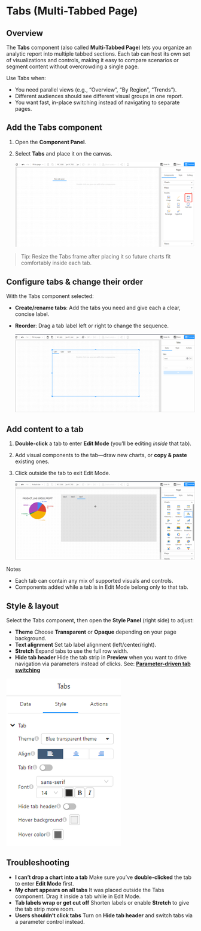 # Tabs (Multi-Tabbed Page)

## Overview

The **Tabs** component (also called **Multi-Tabbed Page**) lets you organize an analytic report into multiple tabbed sections. Each tab can host its own set of visualizations and controls, making it easy to compare scenarios or segment content without overcrowding a single page.

Use Tabs when:

- You need parallel views (e.g., “Overview”, “By Region”, “Trends”).
- Different audiences should see different visual groups in one report.
- You want fast, in-place switching instead of navigating to separate pages.


## Add the Tabs component

1. Open the **Component Panel**.

2. Select **Tabs** and place it on the canvas.

   <div align="left"><img src="./images/1680522085585.png" alt="Add the Tabs component" /></div>

> Tip: Resize the Tabs frame after placing it so future charts fit comfortably inside each tab.


## Configure tabs & change their order

With the Tabs component selected:

- **Create/rename tabs**: Add the tabs you need and give each a clear, concise label.

- **Reorder**: Drag a tab label left or right to change the sequence.

  <div align="left"><img src="./images/tab_move.gif" alt="Reorder tabs by dragging" /></div>

## Add content to a tab

1. **Double-click** a tab to enter **Edit Mode** (you’ll be editing *inside* that tab).

2. Add visual components to the tab—draw new charts, or **copy & paste** existing ones.

3. Click outside the tab to exit Edit Mode.

   <div align="left"><img src="./images/tab_add_charts.gif" alt="Add charts to a tab" /></div>

Notes

- Each tab can contain any mix of supported visuals and controls.
- Components added while a tab is in Edit Mode belong only to that tab.


## Style & layout

Select the Tabs component, then open the **Style Panel** (right side) to adjust:

- **Theme**
   Choose **Transparent** or **Opaque** depending on your page background.
- **Text alignment**
   Set tab label alignment (left/center/right).
- **Stretch**
   Expand tabs to use the full row width.
- **Hide tab header**
   Hide the tab strip in **Preview** when you want to drive navigation via parameters instead of clicks.
   See: [**Parameter-driven tab switching**](/documentation/Visualization/Parameter-Driven-Tab-Switching/)

<div align="left"><img src="./images/image-20250316174711925.png" alt="Tabs style options" /></div>


## Troubleshooting

- **I can’t drop a chart into a tab**
   Make sure you’ve **double-clicked** the tab to enter **Edit Mode** first.
- **My chart appears on all tabs**
   It was placed outside the Tabs component. Drag it inside a tab while in Edit Mode.
- **Tab labels wrap or get cut off**
   Shorten labels or enable **Stretch** to give the tab strip more room.
- **Users shouldn’t click tabs**
   Turn on **Hide tab header** and switch tabs via a parameter control instead.
